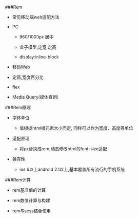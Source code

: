 ###Rem

* 常见移动端web适配方法

 * PC
    
   * 960/1000px 居中
   
   * 盒子模型,定宽,定高
   
   * display:inline-block
   
 
 * 移动Web
 
  * 定高,宽度百分比
  
  * flex
  
  * Media Query(媒体查询)
  
  
###Rem原理

 * 字体单位
 
   * 值根据html根元素大小而定, 同样可以作为宽度、高度等单位
   
   
 * 适配原理
  
   * 将px替换成rem,动态修改html的font-size适配
   
   
 * 兼容性
 
   * ios 6以上android 2.1以上,基本覆盖所有流行的手机系统
   
 
###Rem计算

* rem基准值的计算

* rem数值计算与构建

* rem与scss结合使用